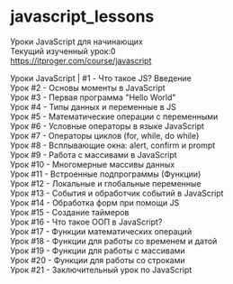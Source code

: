 # javascript_lessons
Уроки JavaScript для начинающих <br />
Текущий изученный урок:0 <br />
https://itproger.com/course/javascript <br />

Уроки JavaScript | #1 - Что такое JS? Введение <br />
Урок #2 - Основы моменты в JavaScript <br />
Урок #3 - Первая программа "Hello World" <br />
Урок #4 - Типы данных и переменные в JS <br />
Урок #5 - Математические операции с переменными <br />
Урок #6 - Условные операторы в языке JavaScript <br />
Урок #7 - Операторы циклов (for, while, do while) <br />
Урок #8 - Всплывающие окна: alert, confirm и prompt <br />
Урок #9 - Работа с массивами в JavaScript <br />
Урок #10 - Многомерные массивы данных <br />
Урок #11 - Встроенные подпрограммы (Функции) <br />
Урок #12 - Локальные и глобальные переменные <br />
Урок #13 - События и обработчик событий в JavaScript <br />
Урок #14 - Обработка форм при помощи JS <br />
Урок #15 - Создание таймеров <br />
Урок #16 - Что такое ООП в JavaScript? <br />
Урок #17 - Функции математических операций <br />
Урок #18 - Функции для работы со временем и датой <br />
Урок #19 - Функции для работы с массивами <br />
Урок #20 - Функции для работы со строками <br />
Урок #21 - Заключительный урок по JavaScript <br />